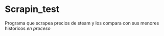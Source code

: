 # Scrapin_test
Programa que scrapea precios de steam y los compara con sus menores historicos *en proceso*
